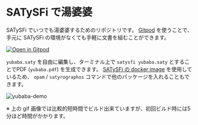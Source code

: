 # SATySFi で湯婆婆

SATySFi でいつでも湯婆婆するためのリポジトリです。
[Gitpod](https://gitpod.io) を使うことで、手元に SATySFi の環境がなくても手軽に文書を組むことができます。

[![Open in Gitpod](https://gitpod.io/button/open-in-gitpod.svg)](https://gitpod.io/#https://github.com/monaqa/satysfi-yubaba)

`yubaba.saty` を自由に編集し、ターミナル上で `satysfi yubaba.saty` とすることでPDF (`yubaba.pdf`) を生成できます。
[SATySFi の docker image](https://github.com/amutake/satysfi-docker) を使用しているため、
`opam` / `satyrographos` コマンドで他のパッケージを入れることもできます。

![yubaba-demo](https://user-images.githubusercontent.com/48883418/101228538-7a284b00-36df-11eb-9ee4-af9af4c3c11a.gif)

※ 上の gif 画像では比較的短時間でビルド出来ていますが、初回ビルド時には5分ほど時間がかかります。

